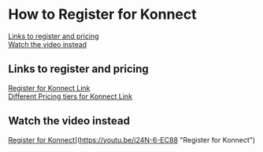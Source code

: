 # How to Register for Konnect

[Links to register and pricing](#Links-to-register-and-pricing) \
[Watch the video instead](#Watch-the-video-instead)

## Links to register and pricing

[Register for Konnect Link](https://cloud.konghq.com/register) \
[Different Pricing tiers for Konnect Link](https://konghq.com/pricing)

## Watch the video instead

[Register for Konnect](./images/konnect.png)](https://youtu.be/i24N-6-EC88 "Register for Konnect")
